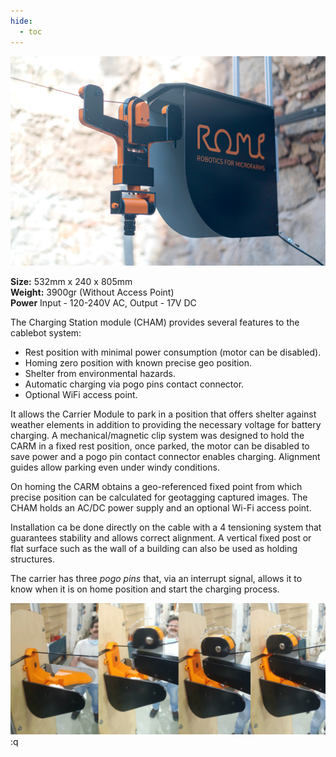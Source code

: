 ```yaml
---
hide:
  - toc
---
```

![](/assets/images/farmersDashboard/entering_CHAM.jpg)

**Size:** 532mm x 240 x 805mm  
**Weight:** 3900gr (Without Access Point)  
**Power** Input - 120-240V AC, Output - 17V DC  

The Charging Station module (CHAM) provides several features to the cablebot system:

* Rest position with minimal power consumption (motor can be disabled).
* Homing zero position with known precise geo position.
* Shelter from environmental hazards.
* Automatic charging via pogo pins contact connector.
* Optional WiFi access point.

It allows the Carrier Module to park in a position that offers shelter against weather elements in addition to providing the necessary voltage for battery charging.
A mechanical/magnetic clip system was designed to hold the CARM in a fixed rest position, once parked, the motor can be disabled to save power and a pogo pin contact connector enables charging.
Alignment guides allow parking even under windy conditions.

On homing the CARM obtains a geo-referenced fixed point from which precise position can be calculated for geotagging captured images. The CHAM holds an AC/DC power supply and an optional Wi-Fi access point.

Installation ca be done directly on the cable with a 4 tensioning system that guarantees stability and allows correct alignment.
A vertical fixed post or flat surface such as the wall of a building can also be used as holding structures.

The carrier has three _pogo pins_ that, via an interrupt signal, allows it to know when it is on home position and start the charging process.

![](/assets/images/farmersDashboard/CHARM-landing.jpg):q
